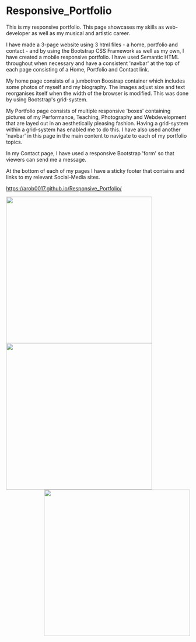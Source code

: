 # Responsive_Portfolio

This is my responsive portfolio. This page showcases my skills as web-developer as well as my musical and artistic career. 

I have made a 3-page website using 3 html files - a home, portfolio and contact - and by using the Bootstrap CSS Framework as well as my own, I have created a mobile responsive portfolio. I have used Semantic HTML throughout when necessary and have a consistent 'navbar' at the top of each page consisting of a Home, Portfolio and Contact link.

My home page consists of a jumbotron Boostrap container which includes some photos of myself and my biography. The images adjust size and text reorganises itself when the width of the browser is modified. This was done by using Bootstrap's grid-system.

My Portfolio page consists of multiple responsive 'boxes' containing pictures of my Performance, Teaching, Photography and Webdevelopment that are layed out in an aesthetically pleasing fashion. Having a grid-system within a grid-system has enabled me to do this. I have also used another 'navbar' in this page in the main content to navigate to each of my portfolio topics.

In my Contact page, I have used a responsive Bootstrap 'form' so that viewers can send me a message. 

At the bottom of each of my pages I have a sticky footer that contains and links to my relevant Social-Media sites.

https://arob0017.github.io/Responsive_Portfolio/

<div align="left">
    <img src="https://github.com/arob0017/Responsive_Portfolio/blob/master/photos/Responsive%20Port%20Home%20Screenshot.png" width="400px"</img> 
</div>
<div align="centre">
    <img src="https://github.com/arob0017/Responsive_Portfolio/blob/master/photos/Responsive%20Port%20Portfolio%20screenshot.png" width="400px"</img> 
</div>
<div align="right">
    <img src="https://github.com/arob0017/Responsive_Portfolio/blob/master/photos/Responsive%20Portfolio%20Contact%20screenshot.png" width="400px"</img> 
</div>

